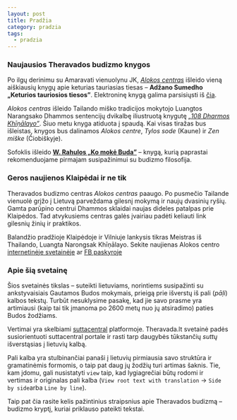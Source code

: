 ```yaml
---
layout: post
title: Pradžia
category: pradzia
tags:
  - pradzia
---
```

### Naujausios Theravados budizmo knygos

Po ilgų derinimu su Amaravati vienuolynu JK, <a href="https://aloka.lt/"><em>Alokos centras</em></a> išleido vieną aiškiausių knygų apie keturias tauriasias tiesas – **Adžano Sumedho „Keturios tauriosios tiesos”**. Elektroninę knygą galima parsisiųsti iš <a href="https://aloka.lt/assets/files/4TT_Sumedho_LT.pdf" target="blank">čia</a>.

*Alokos centras* išleido Tailando miško tradicijos mokytojo Luangtos Narangsako Dhammos sentencijų dvikalbę iliustruotą knygutę <a href="https://aloka.lt/assets/files/108_Dharmos.pdf" target="blank"><em>„108 Dharmos Khīṇālayo”</em></a>. Šiuo metu knyga atiduota į spaudą. Kai visas tiražas bus išleistas, knygos bus dalinamos *Alokos centre*, *Tylos sode* (Kaune) ir *Zen miške* (Čiobiškyje).

Sofoklis išleido **[W. Rahulos „Ko mokė Buda”](https://www.sofoklis.lt/ko-moke-buda)** – knygą, kurią paprastai rekomenduojame pirmajam susipažinimui su budizmo filosofija.

### Geros naujienos Klaipėdai ir ne tik

Theravados budizmo centras *Alokos centras* paaugo. Po pusmečio Tailande vienuolė grįžo į Lietuvą parveždama gilesnį mokymą ir naujų dvasinių ryšių. Gamta parūpino centrui Dhammos sklaidai naujas dideles patalpas prie Klaipėdos. Tad atvykusiems centras galės įvairiau padėti keliauti link gilesnių žinių ir praktikos. 

Balandžio pradžioje Klaipėdoje ir Vilniuje lankysis tikras Meistras iš Thailando, Luangta Narongsak Khīṇālayo. Sekite naujienas Alokos centro [internetinėje svetainėje](www.aloka.lt) ar [FB paskyroje](www.facebook.com/alokoscentras)

### Apie šią svetainę

Šios svetainės tikslas  – suteikti lietuviams, norintiems susipažinti su ankstyvaisiais Gautamos Budos mokymais, prieigą prie išverstų iš pali (_pāḷi_) kalbos tekstų. Turbūt nesuklysime pasakę, kad jie savo prasme yra artimiausi (kaip tai tik įmanoma po 2600 metų nuo jų atsiradimo) paties Budos žodžiams. 

Vertimai yra skelbiami [suttacentral](suttacentral.net) platformoje. Theravada.lt svetainė padės susiorientuoti suttacentral portale ir rasti tarp daugybės tūkstančių _suttų_ išverstąsias į lietuvių kalbą.

Pali kalba yra stulbinančiai panaši į lietuvių pirmiausia savo struktūra ir gramatinėmis formomis, o taip pat daug jų žodžių turi artimas šaknis. Tie, kam įdomu, gali nusistatyti `view` taip, kad lygiagrečiai būtų rodomi ir vertimas ir originalas pali kalba (`View root text with translation` -> `Side by side`arba `Line by line`).

Taip pat čia rasite kelis pažintinius straipsnius apie Theravados budizmą  – budizmo kryptį, kuriai priklauso pateikti tekstai.
